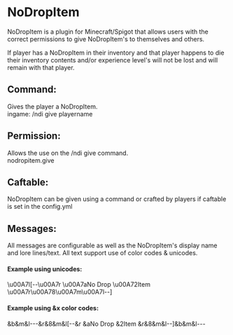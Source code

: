 # NoDropItem

NoDropItem is a plugin for Minecraft/Spigot that allows users with the correct permissions to give NoDropItem's to themselves and others.

If player has a NoDropItem in their inventory and that player happens to die their inventory contents and/or experience level's will not be lost and will remain with that player.

## Command:
Gives the player a NoDropItem.<br>
ingame: /ndi give playername

## Permission:
Allows the use on the /ndi give command.<br>
nodropitem.give
## Caftable:
NoDropItem can be given using a command or crafted by players if caftable is set in the config.yml

## Messages:
All messages are configurable as well as the NoDropItem's display name and lore lines/text. All text support use of color codes & unicodes.

#### Example using unicodes:<br>
\u00A7l[--\u00A7r \u00A7aNo Drop \u00A72Item \u00A7r\u00A78\u00A7m\u00A7l--]<br>
#### Example using &x color codes:<br>
&b&m&l---&r&8&m&l[--&r &aNo Drop &2Item &r&8&m&l--]&b&m&l---